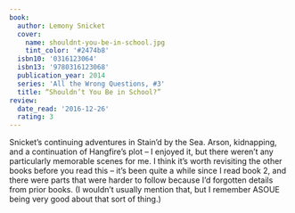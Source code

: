 ```yaml
---
book:
  author: Lemony Snicket
  cover:
    name: shouldnt-you-be-in-school.jpg
    tint_color: '#2474b8'
  isbn10: '0316123064'
  isbn13: '9780316123068'
  publication_year: 2014
  series: 'All the Wrong Questions, #3'
  title: “Shouldn’t You Be in School?”
review:
  date_read: '2016-12-26'
  rating: 3
---
```


Snicket’s continuing adventures in Stain’d by the Sea. Arson, kidnapping, and a continuation of Hangfire’s plot – I enjoyed it, but there weren’t any particularly memorable scenes for me. I think it’s worth revisiting the other books before you read this – it’s been quite a while since I read book 2, and there were parts that were harder to follow because I’d forgotten details from prior books. (I wouldn’t usually mention that, but I remember ASOUE being very good about that sort of thing.)